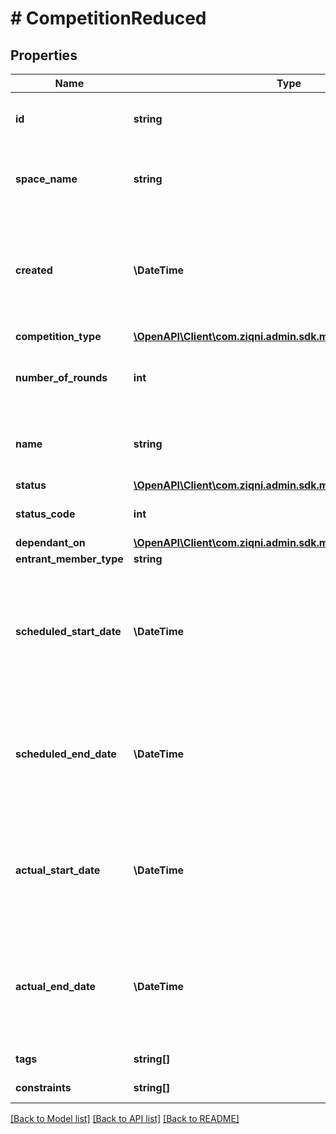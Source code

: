 # # CompetitionReduced

## Properties

Name | Type | Description | Notes
------------ | ------------- | ------------- | -------------
**id** | **string** | A unique system generated identifier |
**space_name** | **string** | This is the space name which is linked to the account |
**created** | **\DateTime** | ISO8601 timestamp for when a Model was created. All records are stored in UTC time zone |
**competition_type** | [**\OpenAPI\Client\com.ziqni.admin.sdk.model\CompetitionType**](CompetitionType.md) |  |
**number_of_rounds** | **int** | Number of rounds to be played in a competition |
**name** | **string** | A name or a name of a competition. Can be translated |
**status** | [**\OpenAPI\Client\com.ziqni.admin.sdk.model\CompetitionStatus**](CompetitionStatus.md) |  |
**status_code** | **int** | The code of the competition | [readonly]
**dependant_on** | [**\OpenAPI\Client\com.ziqni.admin.sdk.model\Dependancy[]**](Dependancy.md) |  |
**entrant_member_type** | **string** |  | [optional]
**scheduled_start_date** | **\DateTime** | ISO8601 timestamp for when a Competition should start. All records are stored in UTC time zone |
**scheduled_end_date** | **\DateTime** | ISO8601 timestamp for when a Competition should end. All records are stored in UTC time zone |
**actual_start_date** | **\DateTime** | ISO8601 timestamp for when a Competition started. All records are stored in UTC time zone | [optional] [readonly]
**actual_end_date** | **\DateTime** | ISO8601 timestamp for when a Competition ended. All records are stored in UTC time zone | [optional] [readonly]
**tags** | **string[]** | A list of id&#39;s used to tag | [optional]
**constraints** | **string[]** | Additional constraints |

[[Back to Model list]](../../README.md#models) [[Back to API list]](../../README.md#endpoints) [[Back to README]](../../README.md)
